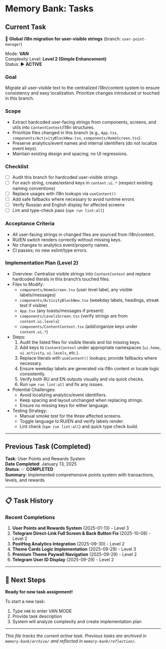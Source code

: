 # Memory Bank: Tasks

## Current Task
🎯 **Global i18n migration for user-visible strings** (branch: `user-point-manager`)

Mode: **VAN**  
Complexity Level: **Level 2 (Simple Enhancement)**  
Status: ▶️ **ACTIVE**

### Goal
Migrate all user-visible text to the centralized i18n/content system to ensure consistency and easy localization. Prioritize changes introduced or touched in this branch.

### Scope
- Extract hardcoded user-facing strings from components, screens, and utils into `ContentContext`/i18n structures.
- Prioritize files changed in this branch (e.g., `App.tsx`, `components/ActivityBlockNew.tsx`, `components/HomeScreen.tsx`).
- Preserve analytics/event names and internal identifiers (do not localize event keys).
- Maintain existing design and spacing; no UI regressions.

### Checklist
- [ ] Audit this branch for hardcoded user-visible strings
- [ ] For each string, create/extend keys in `content.ui.*` (respect existing naming conventions)
- [ ] Replace usages with i18n lookups via `useContent()`
- [ ] Add safe fallbacks where necessary to avoid runtime errors
- [ ] Verify Russian and English display for affected screens
- [ ] Lint and type-check pass (`npm run lint:all`)

### Acceptance Criteria
- All user-facing strings in changed files are sourced from i18n/content.
- RU/EN switch renders correctly without missing keys.
- No changes to analytics event/property names.
- CI passes; no new eslint/type errors.

### Implementation Plan (Level 2)

- Overview: Centralize visible strings into `ContentContext` and replace hardcoded literals in this branch’s touched files.
- Files to Modify:
  - `components/HomeScreen.tsx` (user level label, any visible labels/messages)
  - `components/ActivityBlockNew.tsx` (weekday labels, headings, streak text if visible)
  - `App.tsx` (any toasts/messages if present)
  - `components/LevelsScreen.tsx` (verify strings are from `content.ui.levels`)
  - `components/ContentContext.tsx` (add/organize keys under `content.ui.*`)
- Steps:
  1) Audit the listed files for visible literals and list missing keys.
  2) Add keys to `ContentContext` under appropriate namespaces (`ui.home`, `ui.activity`, `ui.levels`, etc.).
  3) Replace literals with `useContent()` lookups; provide fallbacks where necessary.
  4) Ensure weekday labels are generated via i18n content or locale logic consistently.
  5) Verify both RU and EN outputs visually and via quick checks.
  6) Run `npm run lint:all` and fix any issues.
- Potential Challenges:
  - Avoid localizing analytics/event identifiers.
  - Keep spacing and layout unchanged when replacing strings.
  - Ensure no missing keys for either language.
- Testing Strategy:
  - Manual smoke test for the three affected screens.
  - Toggle language to RU/EN and verify labels render.
  - Lint check (`npm run lint:all`) and quick type check build.

---

## Previous Task (Completed)
**Task**: User Points and Rewards System  
**Date Completed**: January 13, 2025  
**Status**: ✅ **COMPLETED**  
**Summary**: Implemented comprehensive points system with transactions, levels, and rewards

---

## 📋 **Task History**

### Recent Completions
1. **User Points and Rewards System** (2025-01-13) - Level 3
2. **Telegram Direct-Link Full Screen & Back Button Fix** (2025-10-08) - Level 2
3. **PostHog Analytics Integration** (2025-09-30) - Level 2
4. **Theme Cards Logic Implementation** (2025-09-29) - Level 3
5. **Premium Theme Paywall Navigation** (2025-09-29) - Level 2
6. **Telegram User ID Display** (2025-09-29) - Level 2

---

## 🎯 **Next Steps**

**Ready for new task assignment!**

To start a new task:
1. Type `VAN` to enter VAN MODE
2. Provide task description
3. System will analyze complexity and create implementation plan

---

*This file tracks the current active task. Previous tasks are archived in `memory-bank/archive/` and reflected in `memory-bank/reflection/`.*